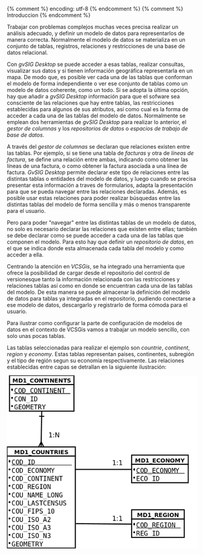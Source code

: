 {% comment %} encoding: utf-8 {% endcomment %}
{% comment %} Introduccion {% endcomment %} 

Trabajar con problemas complejos muchas veces precisa realizar un análisis adecuado, y definir un modelo de
datos para representarlos de manera correcta. Normalmente el modelo de datos se materializa en un conjunto 
de tablas, registros, relaciones y restricciones de una base de datos relacional. 

Con *gvSIG Desktop* se puede acceder a esas tablas, realizar consultas, visualizar sus datos y si tienen información 
geográfica representarla en un mapa. De modo que, es posible ver cada una de las tablas que conforman el modelo 
de forma independiente o ver ese conjunto de tablas como un modelo de datos coherente, como un todo. Si se adopta
la última opción, hay que añadir a *gvSIG Desktop* información para que el sofware sea consciente de las 
relaciones que hay entre tablas, las restricciones establecidas para algunos de sus atributos, así como cual es
la forma de acceder a cada una de las tablas del modelo de datos. Normalmente se emplean dos herramientas de
*gvSIG Desktop* para realizar lo anterior, el *gestor de columnas* y los *repositorios de datos* o *espacios 
de trabajo de base de datos*. 

A través del *gestor de columnas* se declaran que relaciones existen entre las tablas. Por ejemplo, si se tiene 
una tabla de *facturas* y otra de *líneas de factura*, se define una relación entre ambas, indicando como obtener
las líneas de una factura, o como obtener la factura asociada a una línea de factura. *GvSIG Desktop*  permite 
declarar este tipo de relaciones entre las distintas tablas o entidades del modelo de datos, y luego cuando se
precisa presentar esta información a traves de formularios, adapta la presentación para que se pueda navegar 
entre las relaciones declaradas. Además, es posible usar estas relaciones para poder realizar búsquedas entre 
las distintas tablas del modelo de forma sencilla y más o menos transparente para el usuario.

Pero para poder "navegar" entre las distintas tablas de un modelo de datos, no solo es necesario declarar las 
relaciones que existen entre ellas; también se debe declarar como se puede acceder a cada una de las tablas 
que componen el modelo. Para esto hay que definir un *repositorio de datos*, en el que se indica donde esta 
almacenada cada tabla del modelo y como acceder a ella.

Centrando la atención en *VCSGis*, se ha integrado una herramienta que ofrece la posibilidad de cargar desde 
el repositorio del control de versionesque tanto la información relacionada con las restricciones y relaciones
tablas así como en donde se encuentran cada una de las tablas del modelo. De esta manera se puede almacenar 
la definición del modelo de datos para tablas ya integradas en el repositorio, pudiendo conectarse a ese modelo 
de datos, descargarlo y registrarlo de forma cómoda para el usuario.

Para ilustrar como configurar la parte de configuración de modelos de datos en el contexto de VCSGis
vamos a trabajar un modelo sencillo, con solo unas pocas tablas.

Las tablas seleccionadas para realizar el ejemplo son *countrie*, *continent*, *region* y *economy*. Estas tablas
representan paises, continentes, subregión y el tipo de región segun su economía respectivamente. Las relaciones
establecidas entre capas se detrallan en la siguiente ilustración:

![1_grafoModeloDatos_128](introduccion_files/1_grafoModeloDatos_128.png)


